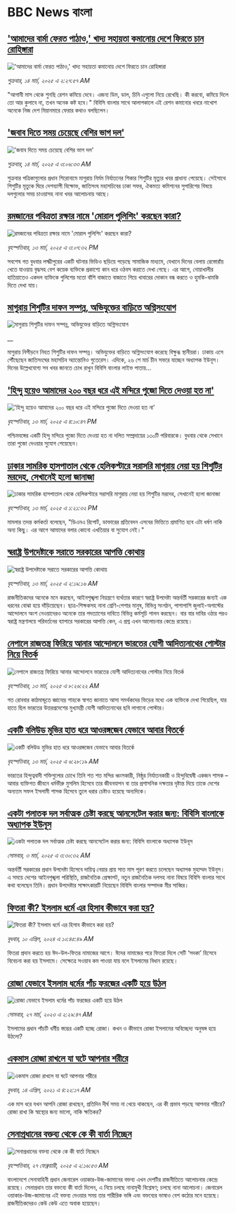 # BBC News বাংলা## ['আমাদের বার্মা ফেরত পাঠাও,' খাদ্য সহায়তা কমানোয় দেশে ফিরতে চান রোহিঙ্গারা](https://www.bbc.com/bengali/articles/c4g0wkd3rkvo?at_campaign=githubrss)!['আমাদের বার্মা ফেরত পাঠাও,' খাদ্য সহায়তা কমানোয় দেশে ফিরতে চান রোহিঙ্গারা](https://ichef.bbci.co.uk/ace/standard/240/cpsprodpb/0b68/live/5e4d9040-005f-11f0-8324-372e51496026.jpg)_শুক্রবার, ১৪ মার্চ, ২০২৫ এ ২:২৭:৫৭ AM_"আগামী মাস থেকে শুনছি রেশন কমিয়ে দেবে। এজন্য ডিম, ডাল, চিনি এগুলো নিয়ে রেখেছি। কী করবো, কমিয়ে দিলে তো আর কুলাবে না, তখন অনেক কষ্ট হবে।"
বিবিসি বাংলার সাথে আলাপকালে এই রেশন কমানোর খবরে নাখোশ অনেকে নিজ দেশ মিয়ানমারে ফেরার কথাও বলছিলেন।## ['জবাব দিতে সময় চেয়েছে বেশির ভাগ দল'](https://www.bbc.com/bengali/articles/cdrxe7yj362o?at_campaign=githubrss)!['জবাব দিতে সময় চেয়েছে বেশির ভাগ দল'](https://ichef.bbci.co.uk/ace/standard/240/cpsprodpb/98ab/live/3f4023a0-007f-11f0-b463-07adffd1c5a4.jpg)_শুক্রবার, ১৪ মার্চ, ২০২৫ এ ৩:০৬:৩৩ AM_শুক্রবার পত্রিকাগুলোর প্রধান শিরোনামে মাগুরায় নির্মম নির্যাতনের শিকার শিশুটির মৃত্যুর  খবর প্রাধান্য পেয়েছে। সেইসাথে শিশুটির মৃতুকে ঘিরে দেশব্যাপী বিক্ষোভ, জাতিসংঘ মহাসচিবের ঢাকা সফর, ঐকমত্য কমিশনের সুপারিশের বিষয়ে দলগুলোর সময় চাওয়াসহ নানা খবর আলোচনায় আছে।## [রমজানের পবিত্রতা রক্ষার নামে 'মোরাল পুলিশিং' করছেন কারা?](https://www.bbc.com/bengali/articles/cx20yd5d1g3o?at_campaign=githubrss)![রমজানের পবিত্রতা রক্ষার নামে 'মোরাল পুলিশিং' করছেন কারা?](https://ichef.bbci.co.uk/ace/standard/240/cpsprodpb/d934/live/537712a0-000e-11f0-8c3d-b7dcc7510cb1.jpg)_বৃহস্পতিবার, ১৩ মার্চ, ২০২৫ এ ৩:০৭:৩২ PM_সবশেষ গত বুধবার লক্ষ্মীপুরের একটি ঘটনার ভিডিও ছড়িয়ে পড়েছে  সামাজিক মাধ্যমে,  যেখানে দিনের বেলায় রেস্তোরাঁয় খেতে যাওয়ায় বৃদ্ধসহ বেশ কয়েক ব্যক্তিকে প্রকাশ্যে কান ধরে ওঠবস করাতে দেখা গেছে। এর আগে, নোয়াখালীর হাতিয়াতেও একদল ব্যক্তিকে পুলিশের মতো বাঁশি বাজাতে বাজাতে গিয়ে খাবারের দোকান বন্ধ করতে ও হুমকি-ধামকি দিতে দেখা যায়।## [মাগুরায় শিশুটির দাফন সম্পন্ন, অভিযুক্তের বাড়িতে অগ্নিসংযোগ](https://www.bbc.co.uk/bengali/live/c5yx20rrk5xt?at_campaign=githubrss)![মাগুরায় শিশুটির দাফন সম্পন্ন, অভিযুক্তের বাড়িতে অগ্নিসংযোগ](https://ichef.bbci.co.uk/ace/standard/240/cpsprodpb/207a/live/ccb11540-0026-11f0-8c3d-b7dcc7510cb1.png)__মাগুরায় নিপীড়নে নিহত শিশুটির দাফন সম্পন্ন। অভিযুক্তের বাড়িতে অগ্নিসংযোগ করেছে বিক্ষুব্ধ স্থানীয়রা। ঢাকায় এসে পৌঁছেছেন জাতিসংঘের মহাসচিব অ্যান্তোনিও গুতেরেস। এদিকে, ২৬ শে মার্চ চীন সফরে যাচ্ছেন অধ্যাপক ইউনূস। দিনের উল্লেখযোগ্য সব খবর জানতে চোখ রাখুন বিবিসি বাংলার লাইভ পাতায়...## ['হিন্দু হয়েও আমাদের ২০০ বছর ধরে এই মন্দিরে পুজো দিতে দেওয়া হত না'](https://www.bbc.com/bengali/articles/c3378mm5mm0o?at_campaign=githubrss)!['হিন্দু হয়েও আমাদের ২০০ বছর ধরে এই মন্দিরে পুজো দিতে দেওয়া হত না'](https://ichef.bbci.co.uk/ace/standard/240/cpsprodpb/7591/live/0304dab0-000d-11f0-8c3d-b7dcc7510cb1.jpg)_বৃহস্পতিবার, ১৩ মার্চ, ২০২৫ এ ৪:১০:৪৭ PM_পশ্চিমবঙ্গের একটি হিন্দু মন্দিরে পুজো দিতে দেওয়া হত না দলিত সম্প্রদায়ের ১৩০টি পরিবারকে। বুধবার থেকে সেখানে তারা পুজো দেওয়ার সুযোগ পেয়েছেন।## [ঢাকার সামরিক হাসপাতাল থেকে হেলিকপ্টারে সরাসরি মাগুরায় নেয়া হয় শিশুটির মরদেহ, সেখানেই হলো জানাজা](https://www.bbc.com/bengali/articles/cqjd2w8ez4lo?at_campaign=githubrss)![ঢাকার সামরিক হাসপাতাল থেকে হেলিকপ্টারে সরাসরি মাগুরায় নেয়া হয় শিশুটির মরদেহ, সেখানেই হলো জানাজা](https://ichef.bbci.co.uk/ace/standard/240/cpsprodpb/8cbd/live/848db760-0002-11f0-b50e-9d086302645f.jpg)_বৃহস্পতিবার, ১৩ মার্চ, ২০২৫ এ ১:২১:৩২ PM_মামলার তদন্ত কর্মকর্তা বলেছেন, "ডিএনএ রিপোর্ট, ডাক্তারের প্রতিবেদন এসবের ভিত্তিতে প্রমাণিত হবে এটা ধর্ষণ নাকি অন্য কিছু। এর আগে আমাদের বলার কোনো এখতিয়ার বা সুযোগ নেই।"## [স্বরাষ্ট্র উপদেষ্টাকে সরাতে সরকারের আপত্তি কোথায়](https://www.bbc.com/bengali/articles/cx2rgyj8731o?at_campaign=githubrss)![স্বরাষ্ট্র উপদেষ্টাকে সরাতে সরকারের আপত্তি কোথায়](https://ichef.bbci.co.uk/ace/standard/240/cpsprodpb/7f62/live/dfc7ae80-ff65-11ef-9c50-1fc1966647c9.jpg)_বৃহস্পতিবার, ১৩ মার্চ, ২০২৫ এ ২:১৯:১৬ AM_রাজনীতিকদের অনেকে মনে করছেন, আইনশৃঙ্খলা নিয়ন্ত্রণে ব্যর্থতার কারণে স্বরাষ্ট্র উপদেষ্টা অন্তর্বর্তী সরকারের জন্যই এক ধরনের বোঝা হয়ে দাঁড়িয়েছেন। ছাত্র-শিক্ষকসহ নানা শ্রেণি-পেশার মানুষ, বিভিন্ন সংগঠন, পাশাপাশি জুলাই-অগাস্টের আন্দোলনে অংশ নেওয়াদেরও অনেকে তার পদত্যাগের দাবিতে বিভিন্ন কর্মসূচি পালন করছেন। বার বার দাবির ওঠার পরও স্বরাষ্ট্র মন্ত্রণালয়ে পরিবর্তনের ব্যাপারে সরকারের আপত্তি কেন, এ প্রশ্ন এখন আলোচনার কেন্দ্রে রয়েছে।## [নেপালে রাজতন্ত্র ফিরিয়ে আনার আন্দোলনে ভারতের যোগী আদিত্যনাথের পোস্টার নিয়ে বিতর্ক](https://www.bbc.com/bengali/articles/czdngz21600o?at_campaign=githubrss)![নেপালে রাজতন্ত্র ফিরিয়ে আনার আন্দোলনে ভারতের যোগী আদিত্যনাথের পোস্টার নিয়ে বিতর্ক](https://ichef.bbci.co.uk/ace/standard/240/cpsprodpb/c51b/live/2baf1be0-ff1f-11ef-b50e-9d086302645f.jpg)_বৃহস্পতিবার, ১৩ মার্চ, ২০২৫ এ ৮:২৬:২২ AM_গত রোববার কাঠমান্ডুতে জ্ঞানেন্দ্র শাহকে স্বাগত জানাতে আসা সমর্থকদের ভিড়ের মধ্যে এক ব্যক্তিকে দেখা গিয়েছিল, যার হাতে ছিল ভারতের উত্তরপ্রদেশের মুখ্যমন্ত্রী যোগী আদিত্যনাথের ছবি লাগানো পোস্টার।## [একটি বলিউড মুভির হাত ধরে আওরঙ্গজেব যেভাবে আবার বিতর্কে](https://www.bbc.com/bengali/articles/c3d8nggdn98o?at_campaign=githubrss)![একটি বলিউড মুভির হাত ধরে আওরঙ্গজেব যেভাবে আবার বিতর্কে](https://ichef.bbci.co.uk/ace/standard/240/cpsprodpb/9a57/live/f1842750-fde6-11ef-a8b1-950887ddc6e5.png)_বৃহস্পতিবার, ১৩ মার্চ, ২০২৫ এ ৬:২৮:১৯ AM_ভারতের হিন্দুত্ববাদী শক্তিগুলোর চোখে তিনি শত শত মন্দির ধ্বংসকারী, নিষ্ঠুর নির্যাতনকারী ও হিন্দুবিদ্বেষী একজন শাসক – আবার ব্যক্তিগত জীবনে ধর্মভীরু মুসলিম হিসেবে তার জীবনযাপন বা তার প্রশাসনিক দক্ষতার দৃষ্টান্ত দিয়ে তাকে দেশের অন্যতম সফল ইসলামী শাসক হিসেবে তুলে ধরার চেষ্টাও হয়েছে অন্যদিকে।## [একটা পলাতক দল সর্বাত্মক চেষ্টা করছে আনসেটেল করার জন্য:  বিবিসি বাংলাকে অধ্যাপক ইউনূস ](https://www.bbc.com/bengali/articles/cn4yy9gr8dlo?at_campaign=githubrss)![একটা পলাতক দল সর্বাত্মক চেষ্টা করছে আনসেটেল করার জন্য:  বিবিসি বাংলাকে অধ্যাপক ইউনূস ](https://ichef.bbci.co.uk/ace/standard/240/cpsprodpb/62c1/live/00c95a20-f5bb-11ef-896e-d7e7fb1719a4.jpg)_সোমবার, ৩ মার্চ, ২০২৫ এ ৩:৩০:৩২ AM_অন্তর্বর্তী সরকারের প্রধান উপদেষ্টা হিসেবে দায়িত্ব নেয়ার প্রায় সাত মাস পূরণ করতে চলেছেন অধ্যাপক মুহাম্মদ ইউনূস। এ সময়ে দেশের আইনশৃঙ্খলা পরিস্থিতি, রাজনৈতিক প্রেক্ষাপট, নতুন রাজনৈতিক দলসহ নানা বিষয়ে বিবিসি বাংলার সাথে কথা বলেছেন তিনি। প্রধান উপদেষ্টার সাক্ষাৎকারটি নিয়েছেন বিবিসি বাংলার সম্পাদক মীর সাব্বির।## [ফিতরা কী? ইসলাম ধর্মে এর হিসাব কীভাবে করা হয়?](https://www.bbc.com/bengali/articles/cglvy6z66v7o?at_campaign=githubrss)![ফিতরা কী? ইসলাম ধর্মে এর হিসাব কীভাবে করা হয়?](https://ichef.bbci.co.uk/ace/standard/240/cpsprodpb/f80f/live/ed98d290-f71a-11ee-af97-c31fb967c02d.jpg)_বুধবার, ১০ এপ্রিল, ২০২৪ এ ১০:৪৫:৪৯ AM_ফিতরা প্রদান করতে হয় ঈদ-উল-ফিতর নামাজের আগে। ঈদের নামাজের পরে ফিতরা দিলে সেটি ‘সদকা’ হিসেবে বিবেচনা করা হয় ইসলামে। সেক্ষেত্রে সওয়াব কম পাওয়া যায় বলে ইসলামের বিধান রয়েছে।## [রোজা যেভাবে ইসলাম ধর্মের পাঁচ ফরজের একটি হয়ে উঠল](https://www.bbc.com/bengali/articles/c3g54741n7xo?at_campaign=githubrss)![রোজা যেভাবে ইসলাম ধর্মের পাঁচ ফরজের একটি হয়ে উঠল](https://ichef.bbci.co.uk/ace/standard/240/cpsprodpb/4189/live/d60d8e90-cbe7-11ed-b78d-cd916892f770.jpg)_সোমবার, ২৭ মার্চ, ২০২৩ এ ২:২৯:৪৭ AM_ইসলামের প্রধান পাঁচটি ধর্মীয় স্তম্ভের একটি হচ্ছে রোজা। কখন ও কীভাবে রোজা ইসলামের অবিচ্ছেদ্য অনুষঙ্গ হয়ে উঠলো?## [একমাস রোজা রাখলে যা ঘটে আপনার শরীরে](https://www.bbc.com/bengali/news-44111398?at_campaign=githubrss)![একমাস রোজা রাখলে যা ঘটে আপনার শরীরে](https://ichef.bbci.co.uk/ace/standard/240/cpsprodpb/CA0A/production/_106822715_gettyimages-541284296.jpg)_বুধবার, ১৪ এপ্রিল, ২০২১ এ ৪:২২:১৭ AM_এক মাস ধরে যখন আপনি রোজা রাখছেন, প্রতিদিন দীর্ঘ সময় না খেয়ে থাকছেন, এর কী প্রভাব পড়ছে আপনার শরীরে? রোজা রাখা কি স্বাস্থ্যের জন্য ভালো, নাকি ক্ষতিকর?## [সেনাপ্রধানের বক্তব্য থেকে কে কী বার্তা নিচ্ছেন](https://www.bbc.com/bengali/articles/cx2rmvxz2d8o?at_campaign=githubrss)![সেনাপ্রধানের বক্তব্য থেকে কে কী বার্তা নিচ্ছেন](https://ichef.bbci.co.uk/ace/standard/240/cpsprodpb/86f9/live/ca3a6c50-f467-11ef-aeb3-bb556fdec0fe.png)_বৃহস্পতিবার, ২৭ ফেব্রুয়ারী, ২০২৫ এ ২:১৬:৫৩ AM_বাংলাদেশে সেনাবাহিনী প্রধান জেনারেল ওয়াকার-উজ-জামানের বক্তব্য এখন দেশটির রাজনীতিতে আলোচনার কেন্দ্রে রয়েছে। সেনাপ্রধান তার বক্তব্যে কী বার্তা দিলেন, এ নিয়ে চলছে নানামুখী বিশ্লেষণ; চলছে নানা আলোচনা। জেনারেল ওয়াকার-উজ-জামানের এই বক্তব্য দেওয়ার সময় তার শারীরিক ভঙ্গি এবং বক্তব্যের ভাষাও বেশ কঠোর মনে হয়েছে। রাজনীতিকদেরও কেউ কেউ এতে  অবাক হয়েছেন।